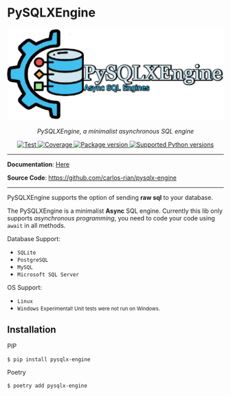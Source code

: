 # PySQLXEngine

<p align="center">
  <a href="/"><img src="docs/img/logo-text3.png" alt="PySQLXEngine Logo"></a>
</p>
<p align="center">
    <em>PySQLXEngine, a minimalist asynchronous SQL engine</em>
</p>

<p align="center">
<a href="/" target="_blank">
    <img src="https://github.com/tiangolo/fastapi/workflows/Test/badge.svg?event=push&branch=master" alt="Test">
</a>
<a href="/" target="_blank">
    <img src="https://img.shields.io/codecov/c/github/tiangolo/fastapi?color=%2334D058" alt="Coverage">
</a>
<a href="https://pypi.org/project/guvicorn-logger" target="_blank">
    <img src="https://img.shields.io/pypi/v/guvicorn-logger?color=%2334D058&label=pypi%20package" alt="Package version">
</a>
<a href="https://pypi.org/project/guvicorn-logger" target="_blank">
    <img src="https://img.shields.io/pypi/pyversions/guvicorn-logger.svg?color=%2334D058" alt="Supported Python versions">
</a>
</p>

---

**Documentation**: <a href="." target="_blank">Here</a>

**Source Code**: <a href="https://github.com/carlos-rian/pysqlx-engine" target="_blank">https://github.com/carlos-rian/pysqlx-engine</a>

---

PySQLXEngine supports the option of sending **raw sql** to your database.

The PySQLXEngine is a minimalist **Async** SQL engine. Currently this lib only supports *asynchronous programming*, you need to code your code using `await` in all methods.

Database Support:

* `SQLite`
* `PostgreSQL`
* `MySQL`
* `Microsoft SQL Server`

OS Support:

* `Linux`
* `Windows` <small>Experimental! Unit tests were not run on Windows.</small>

## Installation


PIP

```console
$ pip install pysqlx-engine
```

Poetry

```console
$ poetry add pysqlx-engine
```